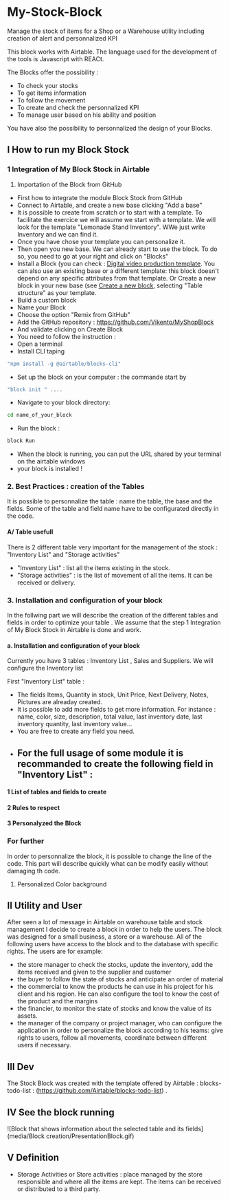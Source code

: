 # My-Stock-Block
Manage the stock of items for a Shop or a Warehouse utility including creation of alert and personnalized KPI

This block works with Airtable. The language used for the development of the tools is Javascript with REACt.

The Blocks offer the possibility :
-   To check your stocks
-   To get items information
-   To follow the movement
-   To create and check the personnalized KPI
-   To manage user based on his ability and position

You have also the possibility to personnalized the design of your Blocks. 

## I How to run my Block Stock

### 1 Integration of My Block Stock in Airtable

   1. Importation of the Block from GitHub
  - First how to integrate the module Block Stock from GitHub
  - Connect to Airtable, and create a new base clicking "Add a base"
  - It is possible to create from scratch or to start with a template. To facilitate the exercice we will assume we start with a template. We will look for the template "Lemonade Stand Inventory". WWe just write Inventory and we can find it.
  - Once you have chose your template you can personalize it.
  - Then open you new base. We can already start to use the block. To do so, you need to go at your right and click on "Blocks"
  - Install a Block (you can check : [Digital video production template](https://airtable.com/templates/content-production/expKOGNEdcF0gmFW3/digital-video-production). You can also use an existing base or a different template: this block doesn't depend on any specific attributes from that template. Or Create a new block in your new base (see
   [Create a new block](https://airtable.com/developers/blocks/guides/hello-world-tutorial#create-a-new-block),    selecting "Table structure" as your template.
  - Build a custom block
  - Name your Block
  - Choose the option "Remix from GitHub"
- Add the GitHub repository : https://github.com/Vikento/MyShopBlock
- And validate clicking on Create Block
- You need to follow the instruction :
- Open a terminal
- Install CLI taping 
```bash
"npm install -g @airtable/blocks-cli"
```
- Set up the block on your computer : the commande start by 
```bash
"block init " ....
```
- Navigate to your block directory: 
```bash
cd name_of_your_block
```
- Run the block : 
```bash
block Run 
```
- When the block is running, you can put the URL shared by your terminal on the airtable windows
- your block is installed !

### 2. Best Practices : creation of the Tables

   It is possible to personnalize the table : name the table, the base and the fields. Some of the table and field name have to be
   configurated directly in the code.
   
#### A/ Table usefull
   
   There is 2 different table very important for the management of the stock : "Inventory List" and "Storage activities"
   
   - "Inventory List" : list all the items existing in the stock.
   - "Storage activities" : is the list of movement of all the items. It can be received or delivery.

### 3. Installation and configuration of your block

   In the follwing part we will describe the creation of the different tables and fields in order to optimize your table .
   We assume that the step 1 Integration of My Block Stock in Airtable is done and work.

 #### a. Installation and configuration of your block  

Currently you have 3 tables : Inventory List , Sales and Suppliers. We will configure the Inventory list

First "Inventory List" table :
   - The fields Items, Quantity in stock, Unit Price, Next Delivery, Notes, Pictures are alreaday created. 
   - It is possible to add more fields to get more information. For instance : name, color, size, description, total value, last inventory date, last inventory quantity, last inventory 
   value...
   - You are free to create any field you need. 
   - For the full usage of some module it is recommanded to create the following field in "Inventory List" :  
      - 



#### 1 List of tables and fields to create

#### 2 Rules to respect

#### 3 Personalyzed the Block   
    
### For further

  In order to personnalize the block, it is possible to change the line of the code. This part will describe quickly what can be modify easily without damaging th code.

1. Personalized Color background


## II Utility and User
After seen a lot of message in Airtable on warehouse table and stock management I decide to create a block in order to help the users.
The block was designed for a small business, a store or a warehouse. All of the following users have access to the block and to the database with specific rights. The users are for example:
- the store manager to check the stocks, update the inventory, add the items received and given to the supplier and customer
- the buyer to follow the state of stocks and anticipate an order of material
- the commercial to know the products he can use in his project for his client and his region. He can also configure the tool to know the cost of the product and the margins
- the financier, to monitor the state of stocks and know the value of its assets.
- the manager of the company or project manager, who can configure the application in order to personalize the block according to his teams: give rights to users, follow all movements, coordinate between different users if necessary.


## III Dev

The Stock Block was created with the template offered by Airtable : blocks-todo-list : (https://github.com/Airtable/blocks-todo-list) .

## IV See the block running

![Block that shows information about the selected table and its fields](media/Block creation/PresentationBlock.gif)


## V Definition

- Storage Activities or Store activities : place managed by the store responsible and where all the items are kept. The items can be received or distributed to a third party.